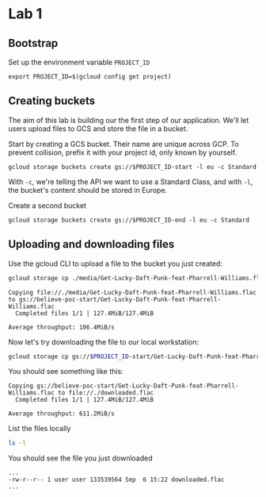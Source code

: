 # Lab 1

## Bootstrap

Set up the environment variable `PROJECT_ID`
```
export PROJECT_ID=$(gcloud config get project)
```

## Creating buckets

The aim of this lab is building our the first step of our application. We'll let users upload files to GCS and store the file in a bucket.

Start by creating a GCS bucket. Their name are unique across GCP. To prevent collision, prefix it with your project id, only known by yourself.

```
gcloud storage buckets create gs://$PROJECT_ID-start -l eu -c Standard
```

With `-c`, we're telling the API we want to use a Standard Class, and with `-l`, the bucket's content should be stored in Europe.

Create a second bucket

```
gcloud storage buckets create gs://$PROJECT_ID-end -l eu -c Standard
```

## Uploading and downloading files

Use the gcloud CLI to upload a file to the bucket you just created:

```bash
gcloud storage cp ./media/Get-Lucky-Daft-Punk-feat-Pharrell-Williams.flac gs://$PROJECT_ID-start/Get-Lucky-Daft-Punk-feat-Pharrell-Williams.flac
```

```
Copying file://./media/Get-Lucky-Daft-Punk-feat-Pharrell-Williams.flac to gs://believe-poc-start/Get-Lucky-Daft-Punk-feat-Pharrell-Williams.flac
  Completed files 1/1 | 127.4MiB/127.4MiB

Average throughput: 106.4MiB/s
```

Now let's try downloading the file to our local workstation:
```bash
gcloud storage cp gs://$PROJECT_ID-start/Get-Lucky-Daft-Punk-feat-Pharrell-Williams.flac ./downloaded.flac
```

You should see something like this:
```
Copying gs://believe-poc-start/Get-Lucky-Daft-Punk-feat-Pharrell-Williams.flac to file://./downloaded.flac
  Completed files 1/1 | 127.4MiB/127.4MiB

Average throughput: 611.2MiB/s
```

List the files locally
```bash
ls -l
```

You should see the file you just downloaded
```
...
-rw-r--r-- 1 user user 133539564 Sep  6 15:22 downloaded.flac
...
```
